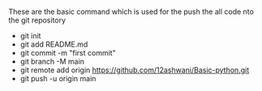 These are the basic command which is used for the push the all code nto the git repository 

- git init
- git add README.md
- git commit -m "first commit"
- git branch -M main
- git remote add origin https://github.com/12ashwani/Basic-python.git
- git push -u origin main
